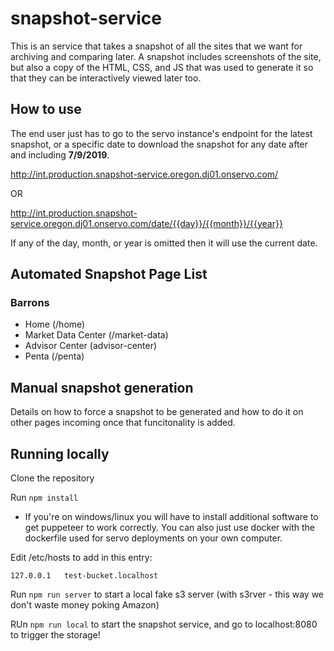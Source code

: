 # snapshot-service

This is an service that takes a snapshot of all the sites that we want for archiving and comparing later. A snapshot includes screenshots of the site, but also a copy of the HTML, CSS, and JS that was used to generate it so that they can be interactively viewed later too. 

## How to use

The end user just has to go to the servo instance's endpoint for the latest snapshot, or a specific date to download the snapshot for any date after and including **7/9/2019**.

http://int.production.snapshot-service.oregon.dj01.onservo.com/

OR

http://int.production.snapshot-service.oregon.dj01.onservo.com/date/{{day}}/{{month}}/{{year}}

If any of the day, month, or year is omitted then it will use the current date.

## Automated Snapshot Page List

### Barrons

* Home (/home)
* Market Data Center (/market-data)
* Advisor Center (advisor-center)
* Penta (/penta)

## Manual snapshot generation

Details on how to force a snapshot to be generated and how to do it on other pages incoming once that funcitonality is added. 

## Running locally

Clone the repository

Run `npm install`

* If you're on windows/linux you will have to install additional software to get puppeteer to work correctly. You can also just use docker with the dockerfile used for servo deployments on your own computer.

Edit /etc/hosts to add in this entry:
```
127.0.0.1   test-bucket.localhost
```

Run `npm run server` to start a local fake s3 server (with s3rver - this way we don't waste money poking Amazon)

RUn `npm run local` to start the snapshot service, and go to localhost:8080 to trigger the storage!

